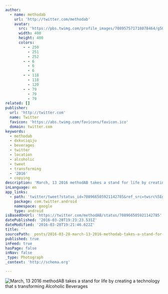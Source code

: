```yaml
---
author:
  - name: methodab
    url: 'http://twitter.com/methodab'
    avatar:
      src: 'https://pbs.twimg.com/profile_images/708957571718078464/g5O86yWg_400x400.jpg'
      width: 400
      height: 400
      colors:
        - - 250
          - 251
          - 252
        - - 6
          - 6
          - 6
        - - 118
          - 118
          - 120
        - - 79
          - 79
          - 79
related: []
publisher:
  url: 'http://twitter.com'
  name: Twitter
  favicon: 'https://abs.twimg.com/favicons/favicon.ico'
  domain: twitter.com
keywords:
  - methodab
  - dxkvciqiju
  - beverages
  - twitter
  - location
  - alcoholic
  - tweet
  - transforming
  - '2016'
  - copying
description: 'March, 13 2016 methodAB takes a stand for life by creating a technology that s transforming Alcoholic Beverages'
inLanguage: en
app_links:
  - path: 'twitter/tweet?status_id=708966505921142785&ref_src=twsrc%5Egoogle%7Ctwcamp%5Eandroidseo%7Ctwgr%5Estatus%7Ctwterm%5E708966505921142785'
    package: com.twitter.android
    namespace: google
    type: android
isBasedOnUrl: 'https://twitter.com/methodAB/status/708966505921142785'
datePublished: '2016-03-28T19:23:23.531Z'
dateModified: '2016-03-28T19:21:46.622Z'
title: ''
sourcePath: _posts/2016-03-28-march-13-2016-methodab-takes-a-stand-for-life-by-creating-a.md
published: true
inFeed: true
hasPage: false
inNav: false
_type: Photograph
_context: 'http://schema.org'

---
```

![March, 13 2016 methodAB takes a stand for life by creating a technology that s transforming Alcoholic Beverages](https://pbs.twimg.com/media/CdbBR4LVAAAyAMk.jpg:large)